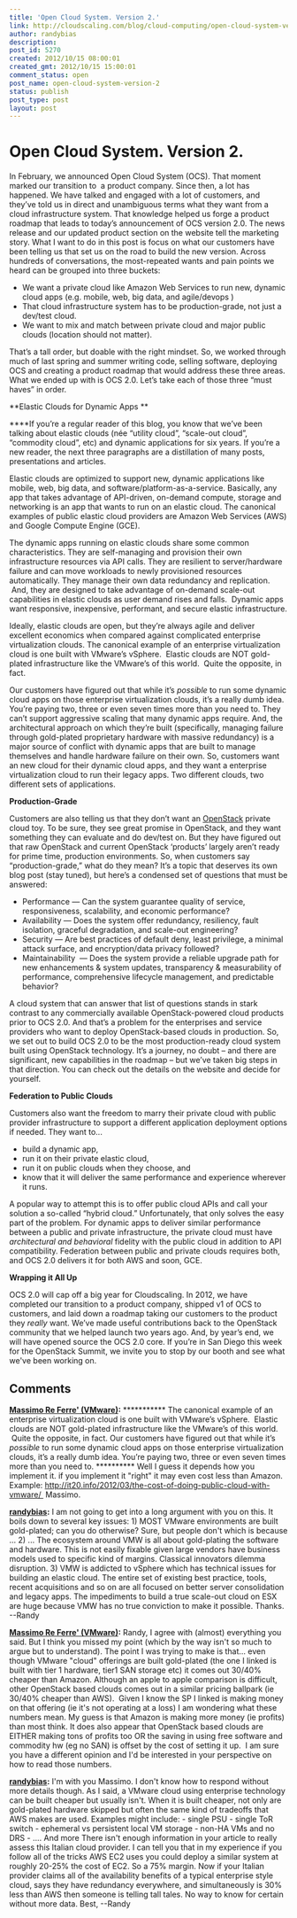 ```yaml
---
title: 'Open Cloud System. Version 2.'
link: http://cloudscaling.com/blog/cloud-computing/open-cloud-system-version-2/
author: randybias
description: 
post_id: 5270
created: 2012/10/15 08:00:01
created_gmt: 2012/10/15 15:00:01
comment_status: open
post_name: open-cloud-system-version-2
status: publish
post_type: post
layout: post
---
```


# Open Cloud System. Version 2.

In February, we announced Open Cloud System (OCS). That moment marked our transition to  a product company. Since then, a lot has happened. We have talked and engaged with a lot of customers, and they’ve told us in direct and unambiguous terms what they want from a cloud infrastructure system. That knowledge helped us forge a product roadmap that leads to today’s announcement of OCS version 2.0. The news release and our updated product section on the website tell the marketing story. What I want to do in this post is focus on what our customers have been telling us that set us on the road to build the new version. Across hundreds of conversations, the most-repeated wants and pain points we heard can be grouped into three buckets:

  * We want a private cloud like Amazon Web Services to run new, dynamic cloud apps (e.g. mobile, web, big data, and agile/devops )
  * That cloud infrastructure system has to be production-grade, not just a dev/test cloud.
  * We want to mix and match between private cloud and major public clouds (location should not matter).

That’s a tall order, but doable with the right mindset. So, we worked through much of last spring and summer writing code, selling software, deploying OCS and creating a product roadmap that would address these three areas. What we ended up with is OCS 2.0. Let’s take each of those three “must haves” in order.

**Elastic Clouds for Dynamic Apps **

****If you’re a regular reader of this blog, you know that we’ve been talking about elastic clouds (née “utility cloud”, “scale-out cloud”, “commodity cloud”, etc) and dynamic applications for six years. If you’re a new reader, the next three paragraphs are a distillation of many posts, presentations and articles.

Elastic clouds are optimized to support new, dynamic applications like mobile, web, big data, and software/platform-as-a-service. Basically, any app that takes advantage of API-driven, on-demand compute, storage and networking is an app that wants to run on an elastic cloud. The canonical examples of public elastic cloud providers are Amazon Web Services (AWS) and Google Compute Engine (GCE).

The dynamic apps running on elastic clouds share some common characteristics. They are self-managing and provision their own infrastructure resources via API calls. They are resilient to server/hardware failure and can move workloads to newly provisioned resources automatically. They manage their own data redundancy and replication.  And, they are designed to take advantage of on-demand scale-out capabilities in elastic clouds as user demand rises and falls.  Dynamic apps want responsive, inexpensive, performant, and secure elastic infrastructure.

Ideally, elastic clouds are open, but they’re always agile and deliver excellent economics when compared against complicated enterprise virtualization clouds. The canonical example of an enterprise virtualization cloud is one built with VMware’s vSphere.  Elastic clouds are NOT gold-plated infrastructure like the VMware’s of this world.  Quite the opposite, in fact.

Our customers have figured out that while it’s *possible* to run some dynamic cloud apps on those enterprise virtualization clouds, it’s a really dumb idea. You’re paying two, three or even seven times more than you need to. They can’t support aggressive scaling that many dynamic apps require. And, the architectural approach on which they’re built (specifically, managing failure through gold-plated proprietary hardware with massive redundancy) is a major source of conflict with dynamic apps that are built to manage themselves and handle hardware failure on their own. So, customers want an new cloud for their dynamic cloud apps, and they want a enterprise virtualization cloud to run their legacy apps. Two different clouds, two different sets of applications.

**Production-Grade**

Customers are also telling us that they don’t want an [OpenStack](http://openstack.org) private cloud toy. To be sure, they see great promise in OpenStack, and they want something they can evaluate and do dev/test on. But they have figured out that raw OpenStack and current OpenStack ‘products’ largely aren’t ready for prime time, production environments. So, when customers say “production-grade,” what do they mean? It’s a topic that deserves its own blog post (stay tuned), but here’s a condensed set of questions that must be answered:

  * Performance — Can the system guarantee quality of service, responsiveness, scalability, and economic performance?
  * Availability — Does the system offer redundancy, resiliency, fault isolation, graceful degradation, and scale-out engineering?
  * Security — Are best practices of default deny, least privilege, a minimal attack surface, and encryption/data privacy followed?
  * Maintainability  — Does the system provide a reliable upgrade path for new enhancements & system updates, transparency & measurability of performance, comprehensive lifecycle management, and predictable behavior?

A cloud system that can answer that list of questions stands in stark contrast to any commercially available OpenStack-powered cloud products prior to OCS 2.0. And that’s a problem for the enterprises and service providers who want to deploy OpenStack-based clouds in production. So, we set out to build OCS 2.0 to be the most production-ready cloud system built using OpenStack technology. It’s a journey, no doubt – and there are significant, new capabilities in the roadmap – but we’ve taken big steps in that direction. You can check out the details on the website and decide for yourself.

**Federation to Public Clouds**

Customers also want the freedom to marry their private cloud with public provider infrastructure to support a different application deployment options if needed. They want to...

  * build a dynamic app,
  * run it on their private elastic cloud,
  * run it on public clouds when they choose, and
  * know that it will deliver the same performance and experience wherever it runs.

A popular way to attempt this is to offer public cloud APIs and call your solution a so-called “hybrid cloud.” Unfortunately, that only solves the easy part of the problem. For dynamic apps to deliver similar performance between a public and private infrastructure, the private cloud must have *architectural and behavioral* fidelity with the public cloud in addition to API compatibility. Federation between public and private clouds requires both, and OCS 2.0 delivers it for both AWS and soon, GCE.

**Wrapping it All Up**

OCS 2.0 will cap off a big year for Cloudscaling. In 2012, we have completed our transition to a product company, shipped v1 of OCS to customers, and laid down a roadmap taking our customers to the product they *really* want. We’ve made useful contributions back to the OpenStack community that we helped launch two years ago. And, by year’s end, we will have opened source the OCS 2.0 core. If you’re in San Diego this week for the OpenStack Summit, we invite you to stop by our booth and see what we've been working on.

## Comments

**[Massimo Re Ferre' (VMware)](#3391 "2012-10-18 08:37:00"):** *********** The canonical example of an enterprise virtualization cloud is one built with VMware’s vSphere.  Elastic clouds are NOT gold-plated infrastructure like the VMware’s of this world.  Quite the opposite, in fact. Our customers have figured out that while it’s *possible* to run some dynamic cloud apps on those enterprise virtualization clouds, it’s a really dumb idea. You’re paying two, three or even seven times more than you need to. ********** Well I guess it depends how you implement it. if you implement it "right" it may even cost less than Amazon. Example: http://it20.info/2012/03/the-cost-of-doing-public-cloud-with-vmware/  Massimo.

**[randybias](#3392 "2012-10-18 09:15:00"):** I am not going to get into a long argument with you on this. It boils down to several key issues: 1) MOST VMware environments are built gold-plated; can you do otherwise? Sure, but people don't which is because ... 2) ... The ecosystem around VMW is all about gold-plating the software and hardware. This is not easily fixable given large vendors have business models used to specific kind of margins. Classical innovators dilemma disruption. 3) VMW is addicted to vSphere which has technical issues for building an elastic cloud. The entire set of existing best practice, tools, recent acquisitions and so on are all focused on better server consolidation and legacy apps. The impediments to build a true scale-out cloud on ESX are huge because VMW has no true conviction to make it possible. Thanks. \--Randy

**[Massimo Re Ferre' (VMware)](#3395 "2012-10-19 01:01:00"):** Randy, I agree with (almost) everything you said. But I think you missed my point (which by the way isn't so much to argue but to understand). The point I was trying to make is that... even though VMware "cloud" offerings are built gold-plated (the one I linked is built with tier 1 hardware, tier1 SAN storage etc) it comes out 30/40% cheaper than Amazon. Although an apple to apple comparison is difficult, other OpenStack based clouds comes out in a similar pricing ballpark (ie 30/40% cheaper than AWS).  Given I know the SP I linked is making money on that offering (ie it's not operating at a loss) I am wondering what these numbers mean. My guess is that Amazon is making more money (ie profits) than most think. It does also appear that OpenStack based clouds are EITHER making tons of profits too OR the saving in using free software and commodity hw (eg no SAN) is offset by the cost of setting it up.  I am sure you have a different opinion and I'd be interested in your perspective on how to read those numbers.

**[randybias](#3396 "2012-10-19 10:58:00"):** I'm with you Massimo. I don't know how to respond without more details though. As I said, a VMware cloud using enterprise technology can be built cheaper but usually isn't. When it is built cheaper, not only are gold-plated hardware skipped but often the same kind of tradeoffs that AWS makes are used. Examples might include: \- single PSU \- single ToR switch \- ephemeral vs persistent local VM storage \- non-HA VMs and no DRS \- .... And more There isn't enough information in your article to really assess this Italian cloud provider. I can tell you that in my experience if you follow all of the tricks AWS EC2 uses you could deploy a similar system at roughly 20-25% the cost of EC2. So a 75% margin. Now if your Italian provider claims all of the availability benefits of a typical enterprise style cloud, says they have redundancy everywhere, and simultaneously is 30% less than AWS then someone is telling tall tales. No way to know for certain without more data. Best, \--Randy

